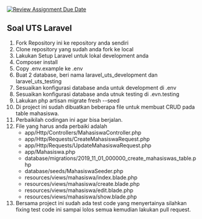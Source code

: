 [![Review Assignment Due Date](https://classroom.github.com/assets/deadline-readme-button-8d59dc4de5201274e310e4c54b9627a8934c3b88527886e3b421487c677d23eb.svg)](https://classroom.github.com/a/N3vMaoU-)
## Soal UTS Laravel

1. Fork Repository ini ke repository anda sendiri
2. Clone repository yang sudah anda fork ke local
3. Lakukan Setup Laravel untuk lokal development anda
4. Composer install
5. Copy .env.example ke .env
6. Buat 2 database, beri nama laravel_uts_development dan laravel_uts_testing
7. Sesuaikan konfigurasi database anda untuk development di .env
8. Sesuaikan konfigurasi database anda utnuk testing di .evn.testing
9. Lakukan php artisan migrate fresh --seed
10. Di project ini sudah dibuatkan beberapa file untuk membuat CRUD pada table mahasiswa.
11. Perbaikilah codingan ini agar bisa berjalan.
12. File yang harus anda perbaiki adalah
    - app/Http/Controllers/MahasiswaController.php
    - app/Http/Requests/CreateMahasiswaRequest.php
    - app/Http/Requests/UpdateMahasiswaRequest.php
    - app/Mahasiswa.php
    - database/migrations/2019_11_01_000000_create_mahasiswas_table.php
    - database/seeds/MahasiswaSeeder.php
    - resources/views/mahasiswa/index.blade.php
    - resources/views/mahasiswa/create.blade.php
    - resources/views/mahasiswa/edit.blade.php
    - resources/views/mahasiswa/show.blade.php
13. Bersama project ini sudah ada test code yang menyertainya silahkan fixing test code ini sampai lolos semua kemudian lakukan pull request.
